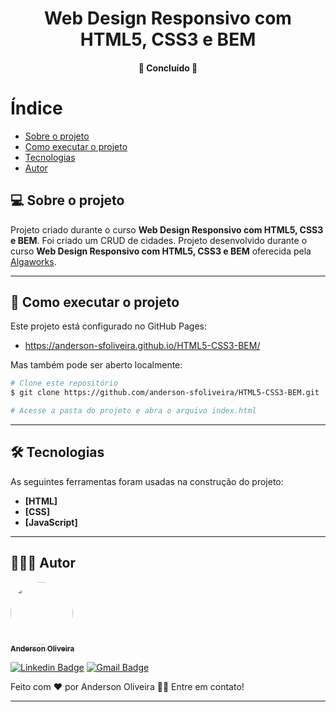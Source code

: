 <h1 align="center">
   Web Design Responsivo com HTML5, CSS3 e BEM
</h1>

<h4 align="center">
	🚧 Concluído 🚧
</h4>

Índice
=================
<!--ts-->
   * [Sobre o projeto](#-sobre-o-projeto)
   * [Como executar o projeto](#-como-executar-o-projeto)
   * [Tecnologias](#-tecnologias)
   * [Autor](#-autor)
<!--te-->


## 💻 Sobre o projeto

Projeto criado durante o curso __Web Design Responsivo com HTML5, CSS3 e BEM__. Foi criado um CRUD de cidades.
Projeto desenvolvido durante o curso **Web Design Responsivo com HTML5, CSS3 e BEM** oferecida pela [Algaworks](https://www.algaworks.com//).

---

## 🚀 Como executar o projeto

Este projeto está configurado no GitHub Pages:

- https://anderson-sfoliveira.github.io/HTML5-CSS3-BEM/

Mas também pode ser aberto localmente:

```bash
# Clone este repositório
$ git clone https://github.com/anderson-sfoliveira/HTML5-CSS3-BEM.git

# Acesse a pasta do projeto e abra o arquivo index.html
```

---

## 🛠 Tecnologias

As seguintes ferramentas foram usadas na construção do projeto:

-   **[HTML]**
-   **[CSS]**
-   **[JavaScript]**

---

## 👨🏽‍💻 Autor

<a href="https://www.linkedin.com/in/anderson-sfoliveira/">
 <img style="border-radius: 50%;" src="https://avatars.githubusercontent.com/u/2175235?s=400&u=432d3456eb62f2df111abdccd667976321f6f74a&v=4" width="100px;" alt=""/>
 <br />
 <sub><b>Anderson Oliveira</b></sub></a> <a href="https://www.linkedin.com/in/anderson-sfoliveira/" title="Anderson Oliveira"></a>
 <br />

[![Linkedin Badge](https://img.shields.io/badge/-Anderson-blue?style=flat-square&logo=Linkedin&logoColor=white&link=https://www.linkedin.com/in/anderson-sfoliveira/)](https://www.linkedin.com/in/anderson-sfoliveira/) 
[![Gmail Badge](https://img.shields.io/badge/-anderson.sfoliveira@gmail.com-c14438?style=flat-square&logo=Gmail&logoColor=white&link=mailto:anderson.sfoliveira@gmail.com)](mailto:anderson.sfoliveira@gmail.com)

Feito com ❤️ por Anderson Oliveira 👋🏽 Entre em contato!

---
